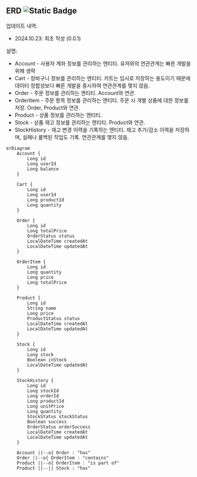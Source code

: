 ## ERD ![Static Badge](https://img.shields.io/badge/version-0.0.1-blue)

업데이트 내역:

- 2024.10.23: 최초 작성 (0.0.1)

설명:

- Account - 사용자 계좌 정보를 관리하는 엔티티. 유저와의 연관관계는 빠른 개발을 위해 생략
- Cart - 장바구니 정보를 관리하는 엔티티. 카트는 임시로 저장하는 용도이기 때문에 데이터 정합성보다 빠른 개발을 중시하여 연관관계를 맺지 않음.
- Order - 주문 정보를 관리하는 엔티티. Account와 연관.
- OrderItem - 주문 항목 정보를 관리하는 엔티티. 주문 시 개별 상품에 대한 정보를 저장. Order, Product와 연관.
- Product - 상품 정보를 관리하는 엔티티.
- Stock - 상품 재고 정보를 관리하는 엔티티. Product와 연관.
- StockHistory - 재고 변경 이력을 기록하는 엔티티. 재고 추가/감소 이력을 저장하며, 실패나 롤백된 작업도 기록. 연관관계를 맺지 않음.

```mermaid
erDiagram
    Account {
        Long id
        Long userId
        Long balance
    }

    Cart {
        Long id
        Long userId
        Long productId
        Long quantity
    }

    Order {
        Long id
        Long totalPrice
        OrderStatus status
        LocalDateTime createdAt
        LocalDateTime updatedAt
    }

    OrderItem {
        Long id
        Long quantity
        Long price
        Long totalPrice
    }

    Product {
        Long id
        String name
        Long price
        ProductStatus status
        LocalDateTime createdAt
        LocalDateTime updatedAt
    }

    Stock {
        Long id
        Long stock
        Boolean inStock
        LocalDateTime updatedAt
    }

    StockHistory {
        Long id
        Long stockId
        Long orderId
        Long productId
        Long unitPrice
        Long quantity
        StockStatus stockStatus
        Boolean success
        OrderStatus orderSuccess
        LocalDateTime createdAt
        LocalDateTime updatedAt
    }

    Account ||--o{ Order : "has"
    Order ||--o{ OrderItem : "contains"
    Product ||--o{ OrderItem : "is part of"
    Product ||--|| Stock : "has"
```
